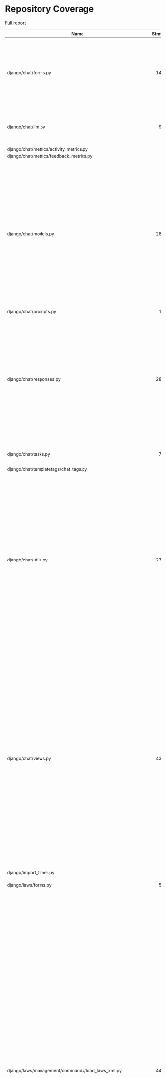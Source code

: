 # Repository Coverage

[Full report](https://htmlpreview.github.io/?https://github.com/justicecanada/otto/blob/python-coverage-comment-action-data/htmlcov/index.html)

| Name                                                                   |    Stmts |     Miss |   Cover |   Missing |
|----------------------------------------------------------------------- | -------: | -------: | ------: | --------: |
| django/chat/forms.py                                                   |      145 |       23 |     84% |40, 48, 74, 94-106, 110-115, 124, 139, 143-148, 157, 328, 330-332 |
| django/chat/llm.py                                                     |       99 |       14 |     86% |71, 90-92, 98-100, 118-124, 244, 268 |
| django/chat/metrics/activity\_metrics.py                               |        4 |        0 |    100% |           |
| django/chat/metrics/feedback\_metrics.py                               |        3 |        0 |    100% |           |
| django/chat/models.py                                                  |      288 |       40 |     86% |36, 85, 88-90, 236-239, 244-250, 323, 337-338, 343-344, 348-352, 359, 364, 370-371, 374, 402, 418, 480, 484-486, 509, 547, 557, 575-578 |
| django/chat/prompts.py                                                 |       10 |        0 |    100% |           |
| django/chat/responses.py                                               |      280 |       92 |     67% |64, 68, 106, 191, 239-312, 337-338, 343-359, 362-392, 432, 438-448, 485, 531-565, 571-575, 621, 648, 652, 693-694 |
| django/chat/tasks.py                                                   |       71 |       16 |     77% |22-30, 92-93, 96-101 |
| django/chat/templatetags/chat\_tags.py                                 |        5 |        0 |    100% |           |
| django/chat/utils.py                                                   |      276 |       52 |     81% |116, 128-129, 141-145, 189, 208, 210-211, 223-239, 246-247, 283-286, 292-299, 330-332, 347-349, 371, 443, 445, 462, 510-517, 525, 542-546, 552-562, 569 |
| django/chat/views.py                                                   |      433 |      100 |     77% |85-95, 101-108, 127, 152-154, 157-159, 183, 203-210, 216, 256, 264, 295, 304-308, 394-445, 476-481, 533, 536, 590, 634, 658, 693-694, 747-755, 819-821, 827-841, 851-853, 862-865, 900-909, 913-915 |
| django/import\_timer.py                                                |        6 |        6 |      0% |       1-8 |
| django/laws/forms.py                                                   |       54 |        6 |     89% |24-29, 38, 52-57, 66 |
| django/laws/management/commands/load\_laws\_xml.py                     |      442 |      121 |     73% |29, 33-62, 77, 88-90, 106-109, 119-123, 151, 180, 241, 259, 261, 263, 282, 285, 287, 302-303, 305-306, 403-406, 416-434, 460-464, 476, 502, 554-555, 596-598, 714-720, 738-739, 741, 749, 789, 791, 809-811, 841-843, 846-848, 856-858, 860-862, 864-866, 868-870, 923-925, 941-943, 961-967, 1015-1026, 1031, 1040-1041, 1066-1072 |
| django/laws/models.py                                                  |      104 |       22 |     79% |42-46, 90, 115-118, 152, 156-164, 168-169 |
| django/laws/prompts.py                                                 |        2 |        0 |    100% |           |
| django/laws/translation.py                                             |        5 |        0 |    100% |           |
| django/laws/utils.py                                                   |       70 |       24 |     66% |16-18, 26-36, 41-47, 59-66, 77, 93-95 |
| django/laws/views.py                                                   |      210 |       92 |     56% |64-94, 100-193, 202-213, 221, 243, 284, 286, 291-293, 305, 309, 335, 343, 351, 361, 368, 427-435 |
| django/librarian/forms.py                                              |       85 |       30 |     65% |78-83, 105-112, 187-198, 204-213 |
| django/librarian/metrics/activity\_metrics.py                          |        9 |        9 |      0% |      1-50 |
| django/librarian/models.py                                             |      288 |       81 |     72% |53-55, 123, 125, 133, 135, 137, 143, 152-153, 160-161, 164-166, 184, 188, 230, 283-289, 292-293, 378-379, 383-392, 402-407, 411, 421-426, 429-441, 444-451, 454, 470, 473-478, 481-486, 491-494 |
| django/librarian/tasks.py                                              |      113 |       46 |     59% |42-75, 82, 92, 105, 115, 135, 145, 157-159, 170-173, 186-193 |
| django/librarian/translation.py                                        |        8 |        0 |    100% |           |
| django/librarian/utils/markdown\_splitter.py                           |      183 |       10 |     95% |72, 75-77, 88, 123, 137, 260, 270, 277 |
| django/librarian/utils/process\_engine.py                              |      422 |       57 |     86% |44-46, 50-55, 145, 150, 160-161, 165, 171, 174, 181, 183, 185, 187, 193, 195, 197, 221, 234, 246-247, 260-269, 315-321, 358, 382, 398-400, 449-453, 459-463, 467, 515-516, 550, 637, 659 |
| django/librarian/views.py                                              |      287 |      166 |     42% |68-115, 121-169, 180-200, 204-207, 228-246, 258-267, 303-304, 323, 330-332, 338, 344, 352, 359, 367, 373, 378, 386, 411-416, 422-424, 432-436, 445-460, 472-509, 517-524, 531-532 |
| django/otto/celery.py                                                  |       16 |        1 |     94% |        69 |
| django/otto/context\_processors.py                                     |       10 |        4 |     60% |      9-13 |
| django/otto/forms.py                                                   |       68 |        4 |     94% |72, 74, 202-203 |
| django/otto/management/commands/delete\_empty\_chats.py                |       19 |        1 |     95% |        29 |
| django/otto/management/commands/delete\_old\_chats.py                  |       20 |        2 |     90% |    31, 35 |
| django/otto/management/commands/delete\_text\_extractor\_files.py      |       18 |        0 |    100% |           |
| django/otto/management/commands/reset\_app\_data.py                    |      124 |       20 |     84% |67-72, 90, 104-109, 129-134, 155-160, 174-175, 180-183, 198-203, 214 |
| django/otto/management/commands/update\_exchange\_rate.py              |       22 |        2 |     91% |     35-37 |
| django/otto/metrics/activity\_metrics.py                               |        2 |        0 |    100% |           |
| django/otto/metrics/feedback\_metrics.py                               |        3 |        3 |      0% |       1-8 |
| django/otto/models.py                                                  |      279 |       30 |     89% |26-28, 76-79, 112, 116-119, 154, 193, 196, 212, 233, 240, 258, 381, 384, 436, 442, 466, 470, 474, 478, 524-525, 539, 543, 547 |
| django/otto/rules.py                                                   |      138 |       22 |     84% |26, 42, 49, 51, 120, 157, 185-189, 200-204, 209, 214, 220, 224-225, 230 |
| django/otto/secure\_models.py                                          |      248 |       91 |     63% |21-22, 61, 86-100, 129-130, 135-136, 149-154, 183-224, 248, 268-269, 307, 337, 350, 359, 378, 393, 398, 403, 409-415, 418, 423, 437, 442, 447, 454-482, 485-486, 491-498, 501-502, 508-522, 536-537, 542-552, 557-558, 561-562 |
| django/otto/settings.py                                                |      160 |       24 |     85% |38-41, 51-52, 218-227, 301, 314, 371-378, 407, 447, 504-505 |
| django/otto/tasks.py                                                   |       37 |       12 |     68% |11, 16, 21-23, 28, 33, 38, 43, 48, 61-63 |
| django/otto/templatetags/filters.py                                    |       10 |        1 |     90% |         8 |
| django/otto/templatetags/tags.py                                       |       10 |        1 |     90% |        18 |
| django/otto/translation.py                                             |       17 |        0 |    100% |           |
| django/otto/utils/auth.py                                              |       36 |        6 |     83% |     18-32 |
| django/otto/utils/cache.py                                             |       91 |       44 |     52% |25-30, 44, 55-60, 63-72, 75-80, 87-94, 99, 102, 105-107, 110-112 |
| django/otto/utils/common.py                                            |       30 |        0 |    100% |           |
| django/otto/utils/decorators.py                                        |       60 |        4 |     93% |24-25, 65, 87 |
| django/otto/utils/logging.py                                           |       15 |        0 |    100% |           |
| django/otto/utils/middleware.py                                        |       17 |        1 |     94% |        23 |
| django/otto/views.py                                                   |      536 |      114 |     79% |58, 63, 68-82, 123, 133-144, 159, 280, 381, 433-436, 452-453, 477, 487-490, 519-529, 541-546, 549, 558, 560-563, 565-566, 568-571, 580, 594, 602, 611, 760, 762, 764, 778, 780, 791-794, 804-810, 820, 822, 824, 829-849, 869-877, 886-906, 994, 1015-1018, 1025, 1058-1081 |
| django/postgres\_wrapper/base.py                                       |        6 |        0 |    100% |           |
| django/template\_wizard/metrics/template\_wizard\_activity\_metrics.py |        2 |        0 |    100% |           |
| django/template\_wizard/models.py                                      |        9 |        0 |    100% |           |
| django/template\_wizard/translation.py                                 |        0 |        0 |    100% |           |
| django/template\_wizard/views.py                                       |       69 |       17 |     75% |63-70, 96, 146-153, 165-200 |
| django/template\_wizard/wizards/canlii\_wizard/utils.py                |      401 |      360 |     10% |81-143, 148-163, 167-177, 181-232, 236-248, 253-270, 275-291, 295-300, 304-391, 396-657, 662-971, 976-1197 |
| django/template\_wizard/wizards/canlii\_wizard/views.py                |      128 |      100 |     22% |50, 54-99, 112-117, 132-156, 161-213, 225-253, 258-291, 296-304 |
| django/text\_extractor/models.py                                       |       17 |        1 |     94% |        28 |
| django/text\_extractor/tasks.py                                        |       18 |        2 |     89% |     32-33 |
| django/text\_extractor/utils.py                                        |      208 |       40 |     81% |57-80, 121-122, 174, 211, 285-287, 341-345, 352-353, 359, 365-369 |
| django/text\_extractor/views.py                                        |      108 |       21 |     81% |41, 59-74, 84, 98-106, 119-125, 142, 146, 163, 173, 193-194 |
|                                                              **TOTAL** | **6854** | **1935** | **72%** |           |


## Setup coverage badge

Below are examples of the badges you can use in your main branch `README` file.

### Direct image

[![Coverage badge](https://raw.githubusercontent.com/justicecanada/otto/python-coverage-comment-action-data/badge.svg)](https://htmlpreview.github.io/?https://github.com/justicecanada/otto/blob/python-coverage-comment-action-data/htmlcov/index.html)

This is the one to use if your repository is private or if you don't want to customize anything.

### [Shields.io](https://shields.io) Json Endpoint

[![Coverage badge](https://img.shields.io/endpoint?url=https://raw.githubusercontent.com/justicecanada/otto/python-coverage-comment-action-data/endpoint.json)](https://htmlpreview.github.io/?https://github.com/justicecanada/otto/blob/python-coverage-comment-action-data/htmlcov/index.html)

Using this one will allow you to [customize](https://shields.io/endpoint) the look of your badge.
It won't work with private repositories. It won't be refreshed more than once per five minutes.

### [Shields.io](https://shields.io) Dynamic Badge

[![Coverage badge](https://img.shields.io/badge/dynamic/json?color=brightgreen&label=coverage&query=%24.message&url=https%3A%2F%2Fraw.githubusercontent.com%2Fjusticecanada%2Fotto%2Fpython-coverage-comment-action-data%2Fendpoint.json)](https://htmlpreview.github.io/?https://github.com/justicecanada/otto/blob/python-coverage-comment-action-data/htmlcov/index.html)

This one will always be the same color. It won't work for private repos. I'm not even sure why we included it.

## What is that?

This branch is part of the
[python-coverage-comment-action](https://github.com/marketplace/actions/python-coverage-comment)
GitHub Action. All the files in this branch are automatically generated and may be
overwritten at any moment.